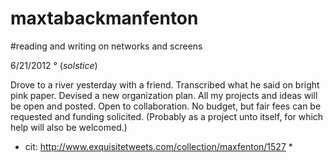 maxtabackmanfenton
==================

#reading and writing on networks and screens

6/21/2012 ° (_solstice_)

Drove to a river yesterday with a friend. Transcribed what he said on bright pink paper. Devised a new organization plan. All my projects and ideas will be open and posted. Open to collaboration. No budget, but fair fees can be requested and funding solicited. (Probably as a project unto itself, for which help will also be welcomed.)

* cit: http://www.exquisitetweets.com/collection/maxfenton/1527 *
